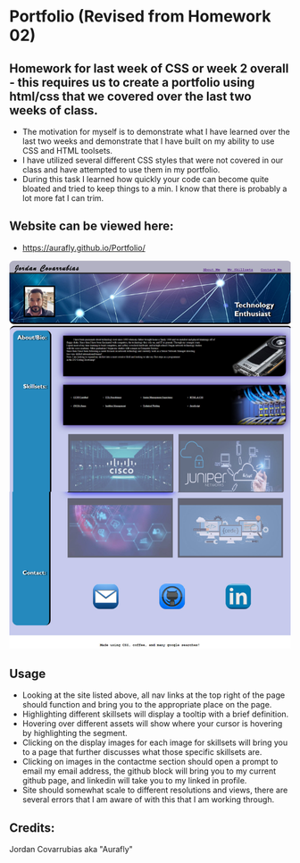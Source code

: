 # Portfolio (Revised from Homework 02)
## Homework for last week of CSS or week 2 overall - this requires us to create a portfolio using html/css that we covered over the last two weeks of class.

- The motivation for myself is to demonstrate what I have learned over the last two weeks and demonstrate that I have built on my ability to use CSS and HTML toolsets.
- I have utilized several different CSS styles that were not covered in our class and have attempted to use them in my portfolio.
- During this task I learned how quickly your code can become quite bloated and tried to keep things to a min. I know that there is probably a lot more fat I can trim.

## Website can be viewed here:
- https://aurafly.github.io/Portfolio/


![Example Screenshot](./assets/SS.jpg)


## Usage
- Looking at the site listed above, all nav links at the top right of the page should function and bring you to the appropriate place on the page.
- Highlighting different skillsets will display a tooltip with a brief definition.
- Hovering over different assets will show where your cursor is hovering by highlighting the segment.
- Clicking on the display images for each image for skillsets will bring you to a page that further discusses what those specific skillsets are.
- Clicking on images in the contactme section should open a prompt to email my email address, the github block will bring you to my current github page, and linkedin will take you to my linked in profile.
- Site should somewhat scale to different resolutions and views, there are several errors that I am aware of with this that I am working through.

## Credits:
Jordan Covarrubias aka "Aurafly"
